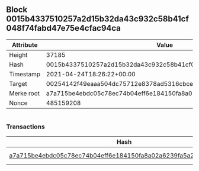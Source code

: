 ## Block 0015b4337510257a2d15b32da43c932c58b41cf048f74fabd47e75e4cfac94ca

Attribute | Value
--- | ---
Height | 37185
Hash | 0015b4337510257a2d15b32da43c932c58b41cf048f74fabd47e75e4cfac94ca
Timestamp | 2021-04-24T18:26:22+00:00
Target | 00254142f49eaaa504dc75712e8378ad5316cbcead634704b3734b6271167cc4
Merke root | a7a715be4ebdc05c78ec74b04eff6e184150fa8a02a6239fa5a2ea6079940b63
Nonce | 485159208

```

```

### Transactions

Hash | Amount
--- | ---
[a7a715be4ebdc05c78ec74b04eff6e184150fa8a02a6239fa5a2ea6079940b63](a7a715be4ebdc05c78ec74b04eff6e184150fa8a02a6239fa5a2ea6079940b63.md) | 10.00000000 SKEPTI 
